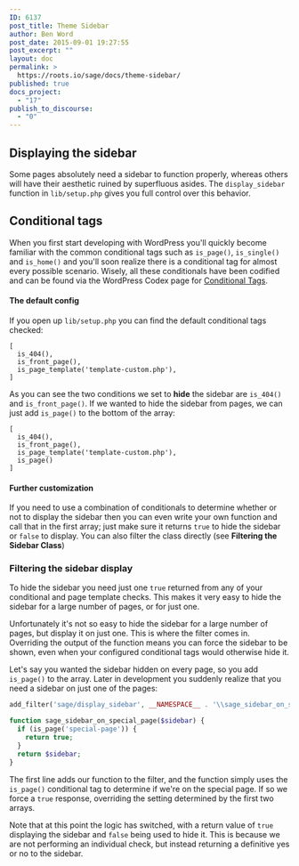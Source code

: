 ```yaml
---
ID: 6137
post_title: Theme Sidebar
author: Ben Word
post_date: 2015-09-01 19:27:55
post_excerpt: ""
layout: doc
permalink: >
  https://roots.io/sage/docs/theme-sidebar/
published: true
docs_project:
  - "17"
publish_to_discourse:
  - "0"
---
```

## Displaying the sidebar

Some pages absolutely need a sidebar to function properly, whereas others will have their aesthetic ruined by superfluous asides. The `display_sidebar` function in `lib/setup.php` gives you full control over this behavior.

## Conditional tags

When you first start developing with WordPress you'll quickly become familiar with the common conditional tags such as `is_page()`, `is_single()` and `is_home()` and you'll soon realize there is a conditional tag for almost every possible scenario. Wisely, all these conditionals have been codified and can be found via the WordPress Codex page for [Conditional Tags](http://codex.wordpress.org/Conditional_Tags).

#### The default config

If you open up `lib/setup.php` you can find the default conditional tags checked:

    [
      is_404(),
      is_front_page(),
      is_page_template('template-custom.php'),
    ]

As you can see the two conditions we set to **hide** the sidebar are `is_404()` and `is_front_page()`. If we wanted to hide the sidebar from pages, we can just add `is_page()` to the bottom of the array:

    [
      is_404(),
      is_front_page(),
      is_page_template('template-custom.php'),
      is_page()
    ]

#### Further customization

If you need to use a combination of conditionals to determine whether or not to display the sidebar then you can even write your own function and call that in the first array; just make sure it returns `true` to hide the sidebar or `false` to display. You can also filter the class directly (see **Filtering the Sidebar Class**)

### Filtering the sidebar display

To hide the sidebar you need just one `true` returned from any of your conditional and page template checks. This makes it very easy to hide the sidebar for a large number of pages, or for just one.

Unfortunately it's not so easy to hide the sidebar for a large number of pages, but display it on just one. This is where the filter comes in. Overriding the output of the function means you can force the sidebar to be shown, even when your configured conditional tags would otherwise hide it.

Let's say you wanted the sidebar hidden on every page, so you add `is_page()` to the array. Later in development you suddenly realize that you need a sidebar on just one of the pages:

```php
add_filter('sage/display_sidebar', __NAMESPACE__ . '\\sage_sidebar_on_special_page');

function sage_sidebar_on_special_page($sidebar) {
  if (is_page('special-page')) {
    return true;
  }
  return $sidebar;
}
```

The first line adds our function to the filter, and the function simply uses the `is_page()` conditional tag to determine if we're on the special page. If so we force a `true` response, overriding the setting determined by the first two arrays.

Note that at this point the logic has switched, with a return value of `true` displaying the sidebar and `false` being used to hide it. This is because we are not performing an individual check, but instead returning a definitive yes or no to the sidebar.
